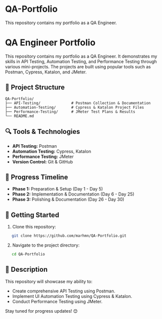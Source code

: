 # QA-Portfolio
This repository contains my portfolio as a QA Engineer.

# QA Engineer Portfolio

This repository contains my portfolio as a QA Engineer. It demonstrates my skills in API Testing, Automation Testing, and Performance Testing through various mini-projects. The projects are built using popular tools such as Postman, Cypress, Katalon, and JMeter.

## 📁 Project Structure
```
QA-Portfolio/
├── API-Testing/              # Postman Collection & Documentation
├── Automation-Testing/       # Cypress & Katalon Project Files
├── Performance-Testing/      # JMeter Test Plans & Results
└── README.md
```

## 🔍 Tools & Technologies
- **API Testing:** Postman
- **Automation Testing:** Cypress, Katalon
- **Performance Testing:** JMeter
- **Version Control:** Git & GitHub

## 📅 Progress Timeline
- **Phase 1:** Preparation & Setup (Day 1 - Day 5)
- **Phase 2:** Implementation & Documentation (Day 6 - Day 25)
- **Phase 3:** Polishing & Documentation (Day 26 - Day 30)

## 🚀 Getting Started
1. Clone this repository:
```bash
   git clone https://github.com/marhmn/QA-Portfolio.git
```
2. Navigate to the project directory:
```bash
   cd QA-Portfolio
```

## 📌 Description
This repository will showcase my ability to:
- Create comprehensive API Testing using Postman.
- Implement UI Automation Testing using Cypress & Katalon.
- Conduct Performance Testing using JMeter.

Stay tuned for progress updates! 😊


